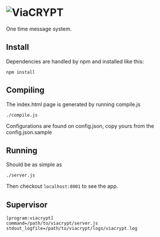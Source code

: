 # ![ViaCRYPT](http://viacry.pt/img/logo.png)

One time message system.

Install
-------

Dependencies are handled by npm and installed like this:

    npm install

Compiling
---------

The index.html page is generated by running compile.js

    ./compile.js

Configurations are found on config.json, copy yours from
the config.json.sample

Running
-------

Should be as simple as

    ./server.js

Then checkout `localhost:8001` to see the app.

Supervisor
----------

    [program:viacrypt]
    command=/path/to/viacrypt/server.js
    stdout_logfile=/path/to/viacrypt/logs/viacrypt.log
